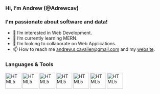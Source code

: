 ### Hi, I’m Andrew (@Adrewcav)

### I'm passionate about software and data!
- 👀 I’m interested in Web Development.
- 🌱 I’m currently learning MERN. 
- 💞️ I’m looking to collaborate on Web Applications. 
- 📫 How to reach me andrew.s.cavalier@gmail.com and my [website](https://www.andrewscavalier.com/).

<!---
Adrewcav/Adrewcav is a ✨ special ✨ repository because its `README.md` (this file) appears on your GitHub profile.
You can click the Preview link to take a look at your changes.
--->
### Languages & Tools 
 <img align="left" alt="HTML5" width="50px" src="https://cdn.jsdelivr.net/gh/devicons/devicon/icons/r/r-original.svg" />
 <img align="left" alt="HTML5" width="50px" src="https://cdn.jsdelivr.net/gh/devicons/devicon/icons/python/python-original-wordmark.svg" />
 <img align="left" alt="HTML5" width="50px" src="https://cdn.jsdelivr.net/gh/devicons/devicon/icons/jupyter/jupyter-original-wordmark.svg" />

 <img align="left" alt="HTML5" width="50px" src="https://cdn.jsdelivr.net/gh/devicons/devicon/icons/html5/html5-original.svg" />
 <img align="left" alt="HTML5" width="50px" src="https://cdn.jsdelivr.net/gh/devicons/devicon/icons/css3/css3-original.svg" />
 <img align="left" alt="HTML5" width="50px" src="https://cdn.jsdelivr.net/gh/devicons/devicon/icons/javascript/javascript-original.svg" />
 
 <img align="left" alt="HTML5" width="50px" src="https://cdn.jsdelivr.net/gh/devicons/devicon/icons/aftereffects/aftereffects-original.svg" />
